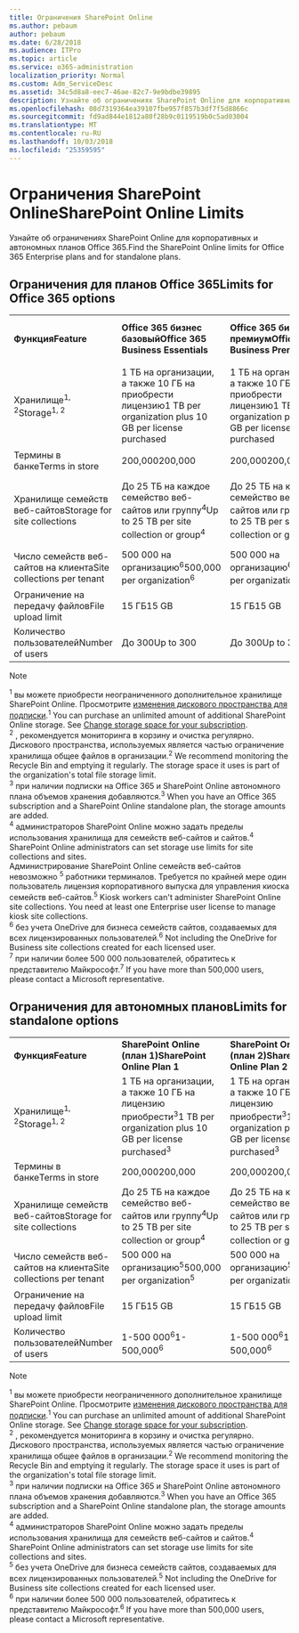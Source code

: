 ```yaml
---
title: Ограничения SharePoint Online
ms.author: pebaum
author: pebaum
ms.date: 6/28/2018
ms.audience: ITPro
ms.topic: article
ms.service: o365-administration
localization_priority: Normal
ms.custom: Adm_ServiceDesc
ms.assetid: 34c5d8a8-eec7-46ae-82c7-9e9bdbe39895
description: Узнайте об ограничениях SharePoint Online для корпоративных и автономных планов Office 365.
ms.openlocfilehash: 08d7319364ea39107fbe957f857b3df7f5d8866c
ms.sourcegitcommit: fd9ad844e1812a80f28b9c0119519b0c5ad03004
ms.translationtype: MT
ms.contentlocale: ru-RU
ms.lasthandoff: 10/03/2018
ms.locfileid: "25359595"
---
```

# <a name="sharepoint-online-limits"></a><span data-ttu-id="eec33-103">Ограничения SharePoint Online</span><span class="sxs-lookup"><span data-stu-id="eec33-103">SharePoint Online Limits</span></span>

<span data-ttu-id="eec33-104">Узнайте об ограничениях SharePoint Online для корпоративных и автономных планов Office 365.</span><span class="sxs-lookup"><span data-stu-id="eec33-104">Find the SharePoint Online limits for Office 365 Enterprise plans and for standalone plans.</span></span>
  
## <a name="limits-for-office-365-options"></a><span data-ttu-id="eec33-105">Ограничения для планов Office 365</span><span class="sxs-lookup"><span data-stu-id="eec33-105">Limits for Office 365 options</span></span>

||||||||
|:-----|:-----|:-----|:-----|:-----|:-----|:-----|
|<span data-ttu-id="eec33-106">**Функция**</span><span class="sxs-lookup"><span data-stu-id="eec33-106">**Feature**</span></span> <br/> |<span data-ttu-id="eec33-107">**Office 365 бизнес базовый**</span><span class="sxs-lookup"><span data-stu-id="eec33-107">**Office 365 Business Essentials**</span></span> <br/> |<span data-ttu-id="eec33-108">**Office 365 бизнес премиум**</span><span class="sxs-lookup"><span data-stu-id="eec33-108">**Office 365 Business Premium**</span></span> <br/> |<span data-ttu-id="eec33-109">**Office 365 корпоративный E1**</span><span class="sxs-lookup"><span data-stu-id="eec33-109">**Office 365 Enterprise E1**</span></span> <br/> |<span data-ttu-id="eec33-110">**Office 365 корпоративный E3**</span><span class="sxs-lookup"><span data-stu-id="eec33-110">**Office 365 Enterprise E3**</span></span> <br/> |<span data-ttu-id="eec33-111">**Office 365 корпоративный E5**</span><span class="sxs-lookup"><span data-stu-id="eec33-111">**Office 365 Enterprise E5**</span></span> <br/> |<span data-ttu-id="eec33-112">**Office 365 корпоративный F1**</span><span class="sxs-lookup"><span data-stu-id="eec33-112">**Office 365 Enterprise F1**</span></span> <br/> |
|<span data-ttu-id="eec33-113">Хранилище<sup>1, 2</sup></span><span class="sxs-lookup"><span data-stu-id="eec33-113">Storage<sup>1, 2</sup></span></span> <br/> |<span data-ttu-id="eec33-114">1 ТБ на организации, а также 10 ГБ на приобрести лицензию</span><span class="sxs-lookup"><span data-stu-id="eec33-114">1 TB per organization plus 10 GB per license purchased</span></span>  <br/> |<span data-ttu-id="eec33-115">1 ТБ на организации, а также 10 ГБ на приобрести лицензию</span><span class="sxs-lookup"><span data-stu-id="eec33-115">1 TB per organization plus 10 GB per license purchased</span></span>  <br/> |<span data-ttu-id="eec33-116">1 ТБ на организации, а также 10 ГБ на лицензию приобрести<sup>3</sup></span><span class="sxs-lookup"><span data-stu-id="eec33-116">1 TB per organization plus 10 GB per license purchased<sup>3</sup></span></span> <br/> |<span data-ttu-id="eec33-117">1 ТБ на организации, а также 10 ГБ на лицензию приобрести<sup>3</sup></span><span class="sxs-lookup"><span data-stu-id="eec33-117">1 TB per organization plus 10 GB per license purchased<sup>3</sup></span></span> <br/> |<span data-ttu-id="eec33-118">1 ТБ на организации, а также 10 ГБ на лицензию приобрести<sup>3</sup></span><span class="sxs-lookup"><span data-stu-id="eec33-118">1 TB per organization plus 10 GB per license purchased<sup>3</sup></span></span> <br/> |<span data-ttu-id="eec33-119">1 ТБ на организации <sup>3</sup></span><span class="sxs-lookup"><span data-stu-id="eec33-119">1 TB per organization <sup>3</sup></span></span> <br/> |
|<span data-ttu-id="eec33-120">Термины в банке</span><span class="sxs-lookup"><span data-stu-id="eec33-120">Terms in store</span></span>  <br/> |<span data-ttu-id="eec33-121">200,000</span><span class="sxs-lookup"><span data-stu-id="eec33-121">200,000</span></span>  <br/> |<span data-ttu-id="eec33-122">200,000</span><span class="sxs-lookup"><span data-stu-id="eec33-122">200,000</span></span>  <br/> |<span data-ttu-id="eec33-123">200,000</span><span class="sxs-lookup"><span data-stu-id="eec33-123">200,000</span></span>  <br/> |<span data-ttu-id="eec33-124">200,000</span><span class="sxs-lookup"><span data-stu-id="eec33-124">200,000</span></span>  <br/> |<span data-ttu-id="eec33-125">200,000</span><span class="sxs-lookup"><span data-stu-id="eec33-125">200,000</span></span>  <br/> |<span data-ttu-id="eec33-126">200,000</span><span class="sxs-lookup"><span data-stu-id="eec33-126">200,000</span></span>  <br/> |
|<span data-ttu-id="eec33-127">Хранилище семейств веб-сайтов</span><span class="sxs-lookup"><span data-stu-id="eec33-127">Storage for site collections</span></span>  <br/> |<span data-ttu-id="eec33-128">До 25 ТБ на каждое семейство веб-сайтов или группу<sup>4</sup></span><span class="sxs-lookup"><span data-stu-id="eec33-128">Up to 25 TB per site collection or group<sup>4</sup></span></span> <br/> |<span data-ttu-id="eec33-129">До 25 ТБ на каждое семейство веб-сайтов или группу<sup>4</sup></span><span class="sxs-lookup"><span data-stu-id="eec33-129">Up to 25 TB per site collection or group<sup>4</sup></span></span> <br/> |<span data-ttu-id="eec33-130">До 25 ТБ на каждое семейство веб-сайтов или группу<sup>4</sup></span><span class="sxs-lookup"><span data-stu-id="eec33-130">Up to 25 TB per site collection or group<sup>4</sup></span></span> <br/> |<span data-ttu-id="eec33-131">До 25 ТБ на каждое семейство веб-сайтов или группу<sup>4</sup></span><span class="sxs-lookup"><span data-stu-id="eec33-131">Up to 25 TB per site collection or group<sup>4</sup></span></span> <br/> |<span data-ttu-id="eec33-132">До 25 ТБ на каждое семейство веб-сайтов или группу<sup>4</sup></span><span class="sxs-lookup"><span data-stu-id="eec33-132">Up to 25 TB per site collection or group<sup>4</sup></span></span> <br/> |<span data-ttu-id="eec33-133">До 25 ТБ на каждое семейство веб-сайтов или группу<sup>5</sup></span><span class="sxs-lookup"><span data-stu-id="eec33-133">Up to 25 TB per site collection or group<sup>5</sup></span></span> <br/> |
|<span data-ttu-id="eec33-134">Число семейств веб-сайтов на клиента</span><span class="sxs-lookup"><span data-stu-id="eec33-134">Site collections per tenant</span></span>  <br/> |<span data-ttu-id="eec33-135">500 000 на организацию<sup>6</sup></span><span class="sxs-lookup"><span data-stu-id="eec33-135">500,000 per organization<sup>6</sup></span></span> <br/> |<span data-ttu-id="eec33-136">500 000 на организацию<sup>6</sup></span><span class="sxs-lookup"><span data-stu-id="eec33-136">500,000 per organization<sup>6</sup></span></span> <br/> |<span data-ttu-id="eec33-137">500 000 на организацию<sup>6</sup></span><span class="sxs-lookup"><span data-stu-id="eec33-137">500,000 per organization<sup>6</sup></span></span> <br/> |<span data-ttu-id="eec33-138">500 000 на организацию<sup>6</sup></span><span class="sxs-lookup"><span data-stu-id="eec33-138">500,000 per organization<sup>6</sup></span></span> <br/> |<span data-ttu-id="eec33-139">500 000 на организацию<sup>6</sup></span><span class="sxs-lookup"><span data-stu-id="eec33-139">500,000 per organization<sup>6</sup></span></span> <br/> |<span data-ttu-id="eec33-140">500 000 на организацию</span><span class="sxs-lookup"><span data-stu-id="eec33-140">500,000 per organization</span></span>  <br/> |
|<span data-ttu-id="eec33-141">Ограничение на передачу файлов</span><span class="sxs-lookup"><span data-stu-id="eec33-141">File upload limit</span></span>  <br/> |<span data-ttu-id="eec33-142">15 ГБ</span><span class="sxs-lookup"><span data-stu-id="eec33-142">15 GB</span></span>  <br/> |<span data-ttu-id="eec33-143">15 ГБ</span><span class="sxs-lookup"><span data-stu-id="eec33-143">15 GB</span></span>  <br/> |<span data-ttu-id="eec33-144">15 ГБ</span><span class="sxs-lookup"><span data-stu-id="eec33-144">15 GB</span></span>  <br/> |<span data-ttu-id="eec33-145">15 ГБ</span><span class="sxs-lookup"><span data-stu-id="eec33-145">15 GB</span></span>  <br/> |<span data-ttu-id="eec33-146">15 ГБ</span><span class="sxs-lookup"><span data-stu-id="eec33-146">15 GB</span></span>  <br/> |<span data-ttu-id="eec33-147">15 ГБ</span><span class="sxs-lookup"><span data-stu-id="eec33-147">15 GB</span></span>  <br/> |
|<span data-ttu-id="eec33-148">Количество пользователей</span><span class="sxs-lookup"><span data-stu-id="eec33-148">Number of users</span></span>  <br/> |<span data-ttu-id="eec33-149">До 300</span><span class="sxs-lookup"><span data-stu-id="eec33-149">Up to 300</span></span>  <br/> |<span data-ttu-id="eec33-150">До 300</span><span class="sxs-lookup"><span data-stu-id="eec33-150">Up to 300</span></span>  <br/> |<span data-ttu-id="eec33-151">1-500 000<sup>7</sup></span><span class="sxs-lookup"><span data-stu-id="eec33-151">1- 500,000<sup>7</sup></span></span> <br/> |<span data-ttu-id="eec33-152">1-500 000<sup>7</sup></span><span class="sxs-lookup"><span data-stu-id="eec33-152">1- 500,000<sup>7</sup></span></span> <br/> |<span data-ttu-id="eec33-153">1-500 000<sup>7</sup></span><span class="sxs-lookup"><span data-stu-id="eec33-153">1- 500,000<sup>7</sup></span></span> <br/> |<span data-ttu-id="eec33-154">1-500 000<sup>7</sup></span><span class="sxs-lookup"><span data-stu-id="eec33-154">1- 500,000<sup>7</sup></span></span> <br/> |
   
> [!NOTE]
> <span data-ttu-id="eec33-p101"><sup>1</sup> вы можете приобрести неограниченного дополнительное хранилище SharePoint Online. Просмотрите [изменения дискового пространства для подписки](https://support.office.com/en-us/article/Change-storage-space-for-your-subscription-96EA3533-DE64-4B01-839A-C560875A662C?ui=en-US&amp;rs=en-US&amp;ad=US).</span><span class="sxs-lookup"><span data-stu-id="eec33-p101"><sup>1</sup> You can purchase an unlimited amount of additional SharePoint Online storage. See [Change storage space for your subscription](https://support.office.com/en-us/article/Change-storage-space-for-your-subscription-96EA3533-DE64-4B01-839A-C560875A662C?ui=en-US&amp;rs=en-US&amp;ad=US). </span></span><br/><span data-ttu-id="eec33-p102"><sup>2</sup> , рекомендуется мониторинга в корзину и очистка регулярно. Дискового пространства, используемых является частью ограничение хранилища общее файлов в организации.</span><span class="sxs-lookup"><span data-stu-id="eec33-p102"><sup>2</sup> We recommend monitoring the Recycle Bin and emptying it regularly. The storage space it uses is part of the organization's total file storage limit. </span></span><br/> <span data-ttu-id="eec33-p103"><sup>3</sup> при наличии подписки на Office 365 и SharePoint Online автономного плана объемов хранения добавляются.</span><span class="sxs-lookup"><span data-stu-id="eec33-p103"><sup>3</sup> When you have an Office 365 subscription and a SharePoint Online standalone plan, the storage amounts are added. </span></span><br/><span data-ttu-id="eec33-p104"><sup>4</sup> администраторов SharePoint Online можно задать пределы использования хранилища для семейств веб-сайтов и сайтов.</span><span class="sxs-lookup"><span data-stu-id="eec33-p104"><sup>4</sup> SharePoint Online administrators can set storage use limits for site collections and sites. </span></span><br/> <span data-ttu-id="eec33-p105">Администрирование SharePoint Online семейств веб-сайтов невозможно <sup>5</sup> работники терминалов. Требуется по крайней мере один пользователь лицензия корпоративного выпуска для управления киоска семейств веб-сайтов.</span><span class="sxs-lookup"><span data-stu-id="eec33-p105"><sup>5</sup> Kiosk workers can't administer SharePoint Online site collections. You need at least one Enterprise user license to manage kiosk site collections. </span></span><br/> <span data-ttu-id="eec33-p106"><sup>6</sup> без учета OneDrive для бизнеса семейств сайтов, создаваемых для всех лицензированных пользователей.</span><span class="sxs-lookup"><span data-stu-id="eec33-p106"><sup>6</sup> Not including the OneDrive for Business site collections created for each licensed user. </span></span><br/><span data-ttu-id="eec33-164"><sup>7</sup> при наличии более 500 000 пользователей, обратитесь к представителю Майкрософт.</span><span class="sxs-lookup"><span data-stu-id="eec33-164"><sup>7</sup> If you have more than 500,000 users, please contact a Microsoft representative.</span></span> 
  
## <a name="limits-for-standalone-options"></a><span data-ttu-id="eec33-165">Ограничения для автономных планов</span><span class="sxs-lookup"><span data-stu-id="eec33-165">Limits for standalone options</span></span>

||||
|:-----|:-----|:-----|
|<span data-ttu-id="eec33-166">**Функция**</span><span class="sxs-lookup"><span data-stu-id="eec33-166">**Feature**</span></span> <br/> |<span data-ttu-id="eec33-167">**SharePoint Online (план 1)**</span><span class="sxs-lookup"><span data-stu-id="eec33-167">**SharePoint Online Plan 1**</span></span> <br/> |<span data-ttu-id="eec33-168">**SharePoint Online (план 2)**</span><span class="sxs-lookup"><span data-stu-id="eec33-168">**SharePoint Online Plan 2**</span></span> <br/> |
|<span data-ttu-id="eec33-169">Хранилище<sup>1, 2</sup></span><span class="sxs-lookup"><span data-stu-id="eec33-169">Storage<sup>1, 2</sup></span></span> <br/> |<span data-ttu-id="eec33-170">1 ТБ на организации, а также 10 ГБ на лицензию приобрести<sup>3</sup></span><span class="sxs-lookup"><span data-stu-id="eec33-170">1 TB per organization plus 10 GB per license purchased<sup>3</sup></span></span> <br/> |<span data-ttu-id="eec33-171">1 ТБ на организации, а также 10 ГБ на лицензию приобрести<sup>3</sup></span><span class="sxs-lookup"><span data-stu-id="eec33-171">1 TB per organization plus 10 GB per license purchased<sup>3</sup></span></span> <br/> |
|<span data-ttu-id="eec33-172">Термины в банке</span><span class="sxs-lookup"><span data-stu-id="eec33-172">Terms in store</span></span>  <br/> |<span data-ttu-id="eec33-173">200,000</span><span class="sxs-lookup"><span data-stu-id="eec33-173">200,000</span></span>  <br/> |<span data-ttu-id="eec33-174">200,000</span><span class="sxs-lookup"><span data-stu-id="eec33-174">200,000</span></span>  <br/> |
|<span data-ttu-id="eec33-175">Хранилище семейств веб-сайтов</span><span class="sxs-lookup"><span data-stu-id="eec33-175">Storage for site collections</span></span>  <br/> |<span data-ttu-id="eec33-176">До 25 ТБ на каждое семейство веб-сайтов или группу<sup>4</sup></span><span class="sxs-lookup"><span data-stu-id="eec33-176">Up to 25 TB per site collection or group<sup>4</sup></span></span> <br/> |<span data-ttu-id="eec33-177">До 25 ТБ на каждое семейство веб-сайтов или группу<sup>4</sup></span><span class="sxs-lookup"><span data-stu-id="eec33-177">Up to 25 TB per site collection or group<sup>4</sup></span></span> <br/> |
|<span data-ttu-id="eec33-178">Число семейств веб-сайтов на клиента</span><span class="sxs-lookup"><span data-stu-id="eec33-178">Site collections per tenant</span></span>  <br/> |<span data-ttu-id="eec33-179">500 000 на организацию<sup>5</sup></span><span class="sxs-lookup"><span data-stu-id="eec33-179">500,000 per organization<sup>5</sup></span></span> <br/> |<span data-ttu-id="eec33-180">500 000 на организацию<sup>5</sup></span><span class="sxs-lookup"><span data-stu-id="eec33-180">500,000 per organization<sup>5</sup></span></span> <br/> |
|<span data-ttu-id="eec33-181">Ограничение на передачу файлов</span><span class="sxs-lookup"><span data-stu-id="eec33-181">File upload limit</span></span>  <br/> |<span data-ttu-id="eec33-182">15 ГБ</span><span class="sxs-lookup"><span data-stu-id="eec33-182">15 GB</span></span>  <br/> |<span data-ttu-id="eec33-183">15 ГБ</span><span class="sxs-lookup"><span data-stu-id="eec33-183">15 GB</span></span>  <br/> |
|<span data-ttu-id="eec33-184">Количество пользователей</span><span class="sxs-lookup"><span data-stu-id="eec33-184">Number of users</span></span>  <br/> |<span data-ttu-id="eec33-185">1-500 000<sup>6</sup></span><span class="sxs-lookup"><span data-stu-id="eec33-185">1- 500,000<sup>6</sup></span></span> <br/> |<span data-ttu-id="eec33-186">1-500 000<sup>6</sup></span><span class="sxs-lookup"><span data-stu-id="eec33-186">1- 500,000<sup>6</sup></span></span> <br/> |
   
> [!NOTE]
> <span data-ttu-id="eec33-p107"><sup>1</sup> вы можете приобрести неограниченного дополнительное хранилище SharePoint Online. Просмотрите [изменения дискового пространства для подписки](https://support.office.com/en-us/article/Change-storage-space-for-your-subscription-96EA3533-DE64-4B01-839A-C560875A662C?ui=en-US&amp;rs=en-US&amp;ad=US).</span><span class="sxs-lookup"><span data-stu-id="eec33-p107"><sup>1</sup> You can purchase an unlimited amount of additional SharePoint Online storage. See [Change storage space for your subscription](https://support.office.com/en-us/article/Change-storage-space-for-your-subscription-96EA3533-DE64-4B01-839A-C560875A662C?ui=en-US&amp;rs=en-US&amp;ad=US). </span></span><br/> <span data-ttu-id="eec33-p108"><sup>2</sup> , рекомендуется мониторинга в корзину и очистка регулярно. Дискового пространства, используемых является частью ограничение хранилища общее файлов в организации.</span><span class="sxs-lookup"><span data-stu-id="eec33-p108"><sup>2</sup> We recommend monitoring the Recycle Bin and emptying it regularly. The storage space it uses is part of the organization's total file storage limit. </span></span><br/><span data-ttu-id="eec33-p109"><sup>3</sup> при наличии подписки на Office 365 и SharePoint Online автономного плана объемов хранения добавляются.</span><span class="sxs-lookup"><span data-stu-id="eec33-p109"><sup>3</sup> When you have an Office 365 subscription and a SharePoint Online standalone plan, the storage amounts are added. </span></span><br/><span data-ttu-id="eec33-p110"><sup>4</sup> администраторов SharePoint Online можно задать пределы использования хранилища для семейств веб-сайтов и сайтов.</span><span class="sxs-lookup"><span data-stu-id="eec33-p110"><sup>4</sup> SharePoint Online administrators can set storage use limits for site collections and sites. </span></span><br/><span data-ttu-id="eec33-p111"><sup>5</sup> без учета OneDrive для бизнеса семейств сайтов, создаваемых для всех лицензированных пользователей.</span><span class="sxs-lookup"><span data-stu-id="eec33-p111"><sup>5</sup> Not including the OneDrive for Business site collections created for each licensed user. </span></span><br/><span data-ttu-id="eec33-194"><sup>6</sup> при наличии более 500 000 пользователей, обратитесь к представителю Майкрософт.</span><span class="sxs-lookup"><span data-stu-id="eec33-194"><sup>6</sup> If you have more than 500,000 users, please contact a Microsoft representative.</span></span> 
  

